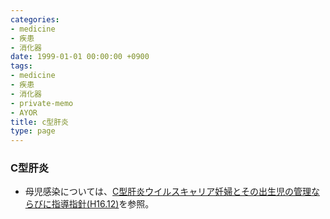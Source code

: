 ```yaml
---
categories:
- medicine
- 疾患
- 消化器
date: 1999-01-01 00:00:00 +0900
tags:
- medicine
- 疾患
- 消化器
- private-memo
- AYOR
title: c型肝炎
type: page
---
```


### C型肝炎

- 母児感染については、[C型肝炎ウイルスキャリア妊婦とその出生児の管理ならびに指導指針(H16.12)](http://www.vhfj.or.jp/06.qanda/pdfdir/HCV_guideline_050531.pdf)を参照。
